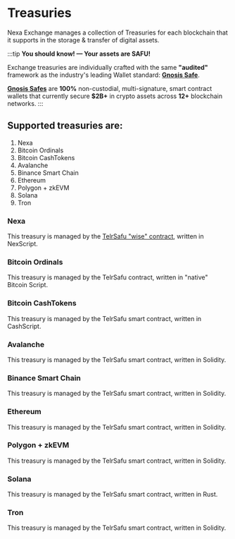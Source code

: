 # Treasuries

Nexa Exchange manages a collection of Treasuries for each blockchain that it supports in the storage & transfer of digital assets.

:::tip
__You should know! — Your assets are SAFU!__

Exchange treasuries are individually crafted with the same __"audited"__ framework as the industry's leading Wallet standard: [__Gnosis Safe__](https://gnosis-safe.io/).

[__Gnosis Safes__](https://docs.sbx.cash/contracts/gnosis-safe) are __100%__ non-custodial, multi-signature, smart contract wallets that currently secure __$2B+__ in crypto assets across __12+__ blockchain networks.
:::

## Supported treasuries are:

1. Nexa
0. Bitcoin Ordinals
0. Bitcoin CashTokens
0. Avalanche
0. Binance Smart Chain
0. Ethereum
0. Polygon + zkEVM
0. Solana
0. Tron

### Nexa

This treasury is managed by the [TelrSafu "wise" contract](https://github.com/avasdao/nexash/tree/master/contracts/TelrSafu), written in NexScript.

### Bitcoin Ordinals

This treasury is managed by the TelrSafu contract, written in "native" Bitcoin Script.

### Bitcoin CashTokens

This treasury is managed by the TelrSafu smart contract, written in CashScript.

### Avalanche

This treasury is managed by the TelrSafu smart contract, written in Solidity.

### Binance Smart Chain

This treasury is managed by the TelrSafu smart contract, written in Solidity.

### Ethereum

This treasury is managed by the TelrSafu smart contract, written in Solidity.

### Polygon + zkEVM

This treasury is managed by the TelrSafu smart contract, written in Solidity.

### Solana

This treasury is managed by the TelrSafu smart contract, written in Rust.

### Tron

This treasury is managed by the TelrSafu smart contract, written in Solidity.
